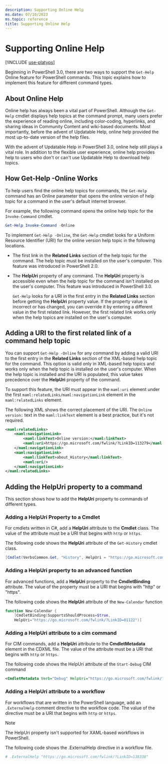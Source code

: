 ```yaml
---
description: Supporting Online Help
ms.date: 07/10/2023
ms.topic: reference
title: Supporting Online Help
---
```

# Supporting Online Help

[!INCLUDE [use-platyps](../../../includes/use-platyps.md)]

Beginning in PowerShell 3.0, there are two ways to support the `Get-Help` Online feature for
PowerShell commands. This topic explains how to implement this feature for different command types.

## About Online Help

Online help has always been a vital part of PowerShell. Although the `Get-Help` cmdlet displays help
topics at the command prompt, many users prefer the experience of reading online, including
color-coding, hyperlinks, and sharing ideas in Community Content and wiki-based documents. Most
importantly, before the advent of Updatable Help, online help provided the most up-to-date version
of the help files.

With the advent of Updatable Help in PowerShell 3.0, online help still plays a vital role. In
addition to the flexible user experience, online help provides help to users who don't or can't use
Updatable Help to download help topics.

## How Get-Help -Online Works

To help users find the online help topics for commands, the `Get-Help` command has an Online
parameter that opens the online version of help topic for a command in the user's default internet
browser.

For example, the following command opens the online help topic for the `Invoke-Command` cmdlet.

```powershell
Get-Help Invoke-Command -Online
```

To implement `Get-Help -Online`, the `Get-Help` cmdlet looks for a Uniform Resource Identifier (URI)
for the online version help topic in the following locations.

- The first link in the **Related Links** section of the help topic for the command. The help topic
  must be installed on the user's computer. This feature was introduced in PowerShell 2.0.

- The **HelpUri** property of any command. The **HelpUri** property is accessible even when the help
  topic for the command isn't installed on the user's computer. This feature was introduced in
  PowerShell 3.0.

  `Get-Help` looks for a URI in the first entry in the **Related Links** section before getting the
  **HelpUri** property value. If the property value is incorrect or has changed, you can override it
  by entering a different value in the first related link. However, the first related link works
  only when the help topics are installed on the user's computer.

## Adding a URI to the first related link of a command help topic

You can support `Get-Help -Online` for any command by adding a valid URI to the first entry in the
**Related Links** section of the XML-based help topic for the command. This option is valid only in
XML-based help topics and works only when the help topic is installed on the user's computer. When
the help topic is installed and the URI is populated, this value takes precedence over the
**HelpUri** property of the command.

To support this feature, the URI must appear in the `maml:uri` element under the first
`maml:relatedLinks/maml:navigationLink` element in the `maml:relatedLinks` element.

The following XML shows the correct placement of the URI. The `Online version:` text in the
`maml:linkText` element is a best practice, but it's not required.

```xml
<maml:relatedLinks>
    <maml:navigationLink>
        <maml:linkText>Online version:</maml:linkText>
        <maml:uri>https://go.microsoft.com/fwlink/?LinkID=113279</maml:uri>
    </maml:navigationLink>
    <maml:navigationLink>
        <maml:linkText>about_History</maml:linkText>
        <maml:uri/>
    </maml:navigationLink>
</maml:relatedLinks>
```

## Adding the HelpUri property to a command

This section shows how to add the **HelpUri** property to commands of different types.

### Adding a HelpUri Property to a Cmdlet

For cmdlets written in C#, add a **HelpUri** attribute to the **Cmdlet** class. The value of the
attribute must be a URI that begins with `http` or `https`.

The following code shows the **HelpUri** attribute of the `Get-History` cmdlet class.

```csharp
[Cmdlet(VerbsCommon.Get, "History", HelpUri = "https://go.microsoft.com/fwlink/?LinkID=001122")]
```

### Adding a HelpUri property to an advanced function

For advanced functions, add a **HelpUri** property to the **CmdletBinding** attribute. The value of
the property must be a URI that begins with "http" or "https".

The following code shows the **HelpUri** attribute of the `New-Calendar` function

```powershell
function New-Calendar {
    [CmdletBinding(SupportsShouldProcess=$true,
    HelpUri="https://go.microsoft.com/fwlink/?LinkID=01122")]
```

### Adding a HelpUri attribute to a cim command

For CIM commands, add a **HelpUri** attribute to the **CmdletMetadata** element in the CDXML file.
The value of the attribute must be a URI that begins with `http` or `https`.

The following code shows the HelpUri attribute of the `Start-Debug` CIM command

```xml
<CmdletMetadata Verb="Debug" HelpUri="https://go.microsoft.com/fwlink/?LinkID=001122"/>
```

### Adding a HelpUri attribute to a workflow

For workflows that are written in the PowerShell language, add an `.ExternalHelp` comment directive
to the workflow code. The value of the directive must be a URI that begins with `http` or `https`.

> [!NOTE]
> The HelpUri property isn't supported for XAML-based workflows in PowerShell.

The following code shows the .ExternalHelp directive in a workflow file.

```powershell
# .ExternalHelp "https://go.microsoft.com/fwlink/?LinkID=138338"
```
